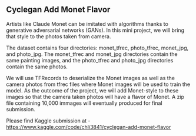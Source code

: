 
## Cyclegan Add Monet Flavor  


Artists like Claude Monet can be imitated with algorithms thanks to generative adversarial networks (GANs). In this mini project, we will bring that style to the photos taken from camera.

The dataset contains four directories: monet_tfrec, photo_tfrec, monet_jpg, and photo_jpg. The monet_tfrec and monet_jpg directories contain the same painting images, and the photo_tfrec and photo_jpg directories contain the same photos.

We will use TFRecords to deserialize the Monet images as well as the camera photos from tfrec files where Monet images will be used to train the model. As the outcome of the project, we will add Monet-style to these images so that the camera taken photos will have a flavor of Monet. A zip file containing 10,000 immages will eventually produced for final submission.


Please find Kaggle submission at - https://www.kaggle.com/code/chli3841/cyclegan-add-monet-flavor
